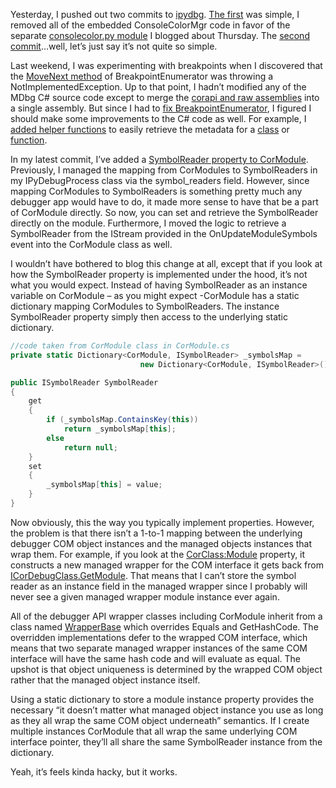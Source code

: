 Yesterday, I pushed out two commits to
[ipydbg](http://github.com/devhawk/ipydbg/). [The
first](http://github.com/devhawk/ipydbg/commit/41285e5c6a639708b9ae9e4886f2f8f4ae159540)
was simple, I removed all of the embedded ConsoleColorMgr code in favor
of the separate [consolecolor.py
module](http://devhawk.net/2009/03/19/ironpython-consolecolormgr/) I
blogged about Thursday. The [second
commit](http://github.com/devhawk/ipydbg/commit/b53ac99f95e0018db782abd52efea8e1fa56abd8)…well,
let’s just say it’s not quite so simple.

Last weekend, I was experimenting with breakpoints when I discovered
that the [MoveNext
method](http://github.com/devhawk/ipydbg/blob/5858695ff85ed4740ad06466d4f54394e7f00f9b/CorDebug/CorDebug/BreakpointEnumerator.cs#L53)
of BreakpointEnumerator was throwing a NotImplementedException. Up to
that point, I hadn’t modified any of the MDbg C\# source code except to
merge the [corapi and raw
assemblies](http://devhawk.net/2009/02/27/writing-an-ironpython-debugger-mdbg-101/)
into a single assembly. But since I had to [fix
BreakpointEnumerator](http://github.com/devhawk/ipydbg/commit/4ca5f2af90b73950f85cadfed7f3ca07cb783bba),
I figured I should make some improvements to the C\# code as well. For
example, I [added helper
functions](http://github.com/devhawk/ipydbg/commit/0b50760d522c71be78839d3c38bc9f3e2ee2a168)
to easily retrieve the metadata for a
[class](http://github.com/devhawk/ipydbg/blob/0b50760d522c71be78839d3c38bc9f3e2ee2a168/CorDebug/CorDebug/Class.cs#L79)
or
[function](http://github.com/devhawk/ipydbg/blob/0b50760d522c71be78839d3c38bc9f3e2ee2a168/CorDebug/CorDebug/Thread.cs#L1102).

In my latest commit, I’ve added a [SymbolReader property to
CorModule](http://github.com/devhawk/ipydbg/blob/b53ac99f95e0018db782abd52efea8e1fa56abd8/CorDebug/CorDebug/Module.cs#L132).
Previously, I managed the mapping from CorModules to SymbolReaders in my
IPyDebugProcess class via the symbol\_readers field. However, since
mapping CorModules to SymbolReaders is something pretty much any
debugger app would have to do, it made more sense to have that be a part
of CorModule directly. So now, you can set and retrieve the SymbolReader
directly on the module. Furthermore, I moved the logic to retrieve a
SymbolReader from the IStream provided in the OnUpdateModuleSymbols
event into the CorModule class as well.

I wouldn’t have bothered to blog this change at all, except that if you
look at how the SymbolReader property is implemented under the hood,
it’s not what you would expect. Instead of having SymbolReader as an
instance variable on CorModule – as you might expect -CorModule has a
static dictionary mapping CorModules to SymbolReaders. The instance
SymbolReader property simply then access to the underlying static
dictionary.

``` csharp
//code taken from CorModule class in CorModule.cs
private static Dictionary<CorModule, ISymbolReader> _symbolsMap =
                             new Dictionary<CorModule, ISymbolReader>();

public ISymbolReader SymbolReader
{
    get
    {
        if (_symbolsMap.ContainsKey(this))
            return _symbolsMap[this];
        else
            return null;
    }
    set
    {
        _symbolsMap[this] = value;
    }
}
```

Now obviously, this the way you typically implement properties. However,
the problem is that there isn’t a 1-to-1 mapping between the underlying
debugger COM object instances and the managed objects instances that
wrap them. For example, if you look at the
[CorClass:Module](http://github.com/devhawk/ipydbg/blob/b53ac99f95e0018db782abd52efea8e1fa56abd8/CorDebug/CorDebug/Class.cs#L25)
property, it constructs a new managed wrapper for the COM interface it
gets back from
[ICorDebugClass.GetModule](http://github.com/devhawk/ipydbg/blob/b53ac99f95e0018db782abd52efea8e1fa56abd8/CorDebug/CorDebug/NativeApi/ICorDebugWrappers.cs#L727).
That means that I can’t store the symbol reader as an instance field in
the managed wrapper since I probably will never see a given managed
wrapper module instance ever again.

All of the debugger API wrapper classes including CorModule inherit from
a class named
[WrapperBase](http://github.com/devhawk/ipydbg/blob/b53ac99f95e0018db782abd52efea8e1fa56abd8/CorDebug/CorDebug/WrapperBase.cs)
which overrides Equals and GetHashCode. The overridden implementations
defer to the wrapped COM interface, which means that two separate
managed wrapper instances of the same COM interface will have the same
hash code and will evaluate as equal. The upshot is that object
uniqueness is determined by the wrapped COM object rather that the
managed object instance itself.

Using a static dictionary to store a module instance property provides
the necessary “it doesn’t matter what managed object instance you use as
long as they all wrap the same COM object underneath” semantics. If I
create multiple instances CorModule that all wrap the same underlying
COM interface pointer, they’ll all share the same SymbolReader instance
from the dictionary.

Yeah, it’s feels kinda hacky, but it works.
